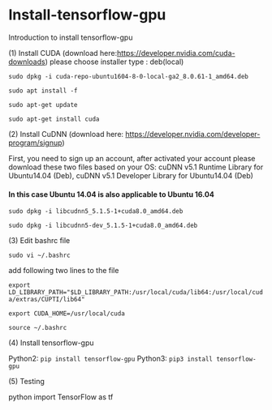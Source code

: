 # Install-tensorflow-gpu
Introduction to install tensorflow-gpu

(1) Install CUDA (download here:https://developer.nvidia.com/cuda-downloads)
please choose installer type : deb(local)

`sudo dpkg -i cuda-repo-ubuntu1604-8-0-local-ga2_8.0.61-1_amd64.deb` 

`sudo apt install -f`

`sudo apt-get update`

`sudo apt-get install cuda`

(2) Install CuDNN (download here: https://developer.nvidia.com/developer-program/signup)

First, you need to sign up an account, after activated your account please download these two files based on your OS: cuDNN v5.1 Runtime Library for Ubuntu14.04 (Deb), 
cuDNN v5.1 Developer Library for Ubuntu14.04 (Deb) 
#### In this case Ubuntu 14.04 is also applicable to Ubuntu 16.04

`sudo dpkg -i libcudnn5_5.1.5-1+cuda8.0_amd64.deb`

`sudo dpkg -i libcudnn5-dev_5.1.5-1+cuda8.0_amd64.deb`

(3) Edit bashrc file

`sudo vi ~/.bashrc`

add following two lines to the file

`export LD_LIBRARY_PATH="$LD_LIBRARY_PATH:/usr/local/cuda/lib64:/usr/local/cuda/extras/CUPTI/lib64"`

`export CUDA_HOME=/usr/local/cuda`

`source ~/.bashrc`

(4) Install tensorflow-gpu

Python2: `pip install tensorflow-gpu`
Python3: `pip3 install tensorflow-gpu`

(5) Testing

python
import TensorFlow as tf
